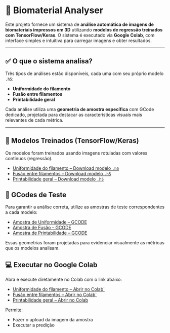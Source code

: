 # 🧪 Biomaterial Analyser

Este projeto fornece um sistema de **análise automática de imagens de biomateriais impressos em 3D** utilizando **modelos de regressão treinados com TensorFlow/Keras**. O sistema é executado via **Google Colab**, com interface simples e intuitiva para carregar imagens e obter resultados.

---

## ✅ O que o sistema analisa?

Três tipos de análises estão disponíveis, cada uma com seu próprio modelo `.h5`:

- **Uniformidade do filamento**  
- **Fusão entre filamentos**  
- **Printabilidade geral**

Cada análise utiliza uma **geometria de amostra específica** com GCode dedicado, projetada para destacar as características visuais mais relevantes de cada métrica.

---



## 🧠 Modelos Treinados (TensorFlow/Keras)

Os modelos foram treinados usando imagens rotuladas com valores contínuos (regressão).

- [Uniformidade do filamento – Download modelo `.h5`](https://drive.google.com/...)  
- [Fusão entre filamentos – Download modelo `.h5`](https://drive.google.com/...)  
- [Printabilidade geral – Download modelo `.h5`](https://drive.google.com/file/d/1RcS2LCAAKrUpp4An5tR5Z0VFSuYrJcdr/view?usp=drive_link)


## 📐 GCodes de Teste

Para garantir a análise correta, utilize as amostras de teste correspondentes a cada modelo:

- [Amostra de Uniformidade – GCODE](https://drive.google.com/...)  
- [Amostra de Fusão – GCODE](https://drive.google.com/...)  
- [Amostra de Printabilidade – GCODE](https://drive.google.com/...)

Essas geometrias foram projetadas para evidenciar visualmente as métricas que os modelos analisam.


## 💻 Executar no Google Colab

Abra e execute diretamente no Colab com o link abaixo:

- [Uniformidade do filamento – Abrir no Colab`](https://drive.google.com/...)  
- [Fusão entre filamentos – Abrir no Colab`](https://drive.google.com/...)  
- [Printabilidade geral – Abrir no Colab](https://drive.google.com/file/d/1RcS2LCAAKrUpp4An5tR5Z0VFSuYrJcdr/view?usp=drive_link)

Permite:
- Fazer o upload da imagem da amostra
- Executar a predição

